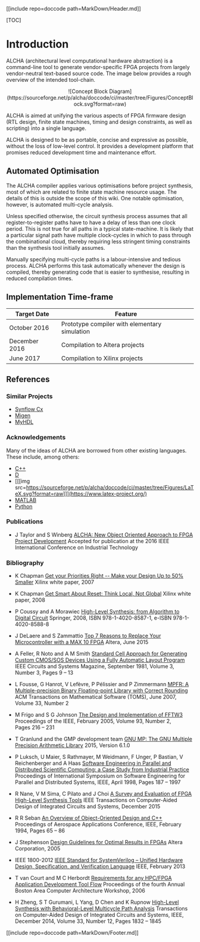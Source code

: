 [[include repo=doccode path=MarkDown/Header.md]]

[TOC]

# Introduction
ALCHA (architectural level computational hardware abstraction) is a command-line tool to generate vendor-specific FPGA projects from largely vendor-neutral text-based source code.  The image below provides a rough overview of the intended tool-chain.

<center markdown>![Concept Block Diagram](https://sourceforge.net/p/alcha/doccode/ci/master/tree/Figures/ConceptBlock.svg?format=raw)</center>

ALCHA is aimed at unifying the various aspects of FPGA firmware design (RTL design, finite state machines, timing and design constraints, as well as scripting) into a single language.

ALCHA is designed to be as portable, concise and expressive as possible, without the loss of low-level control. It provides a development platform that promises reduced development time and maintenance effort.

## Automated Optimisation
The ALCHA compiler applies various optimisations before project synthesis, most of which are related to finite state machine resource usage. The details of this is outside the scope of this wiki. One notable optimisation, however, is automated multi-cycle analysis.

Unless specified otherwise, the circuit synthesis process assumes that all register-to-register paths have to have a delay of less than one clock period. This is not true for all paths in a typical state-machine. It is likely that a particular signal path have multiple clock-cycles in which to pass through the combinational cloud, thereby requiring less stringent timing constraints than the synthesis tool initially assumes.

Manually specifying multi-cycle paths is a labour-intensive and tedious process. ALCHA performs this task automatically whenever the design is compiled, thereby generating code that is easier to synthesise, resulting in reduced compilation times.

## Implementation Time-frame

Target Date   | Feature
-----------   | -------
October 2016  | Prototype compiler with elementary simulation
December 2016 | Compilation to Altera projects
June 2017     | Compilation to Xilinx projects

## References
### Similar Projects

- [Synflow Cx](http://cx-lang.org/)
- [Migen](https://github.com/m-labs/migen)
- [MyHDL](http://www.myhdl.org/)

### Acknowledgements

Many of the ideas of ALCHA are borrowed from other existing languages.  These include, among others:

- [C++](https://isocpp.org/)
- [D](http://dlang.org/)
- [[[img src=https://sourceforge.net/p/alcha/doccode/ci/master/tree/Figures/LaTeX.svg?format=raw]]](https://www.latex-project.org/)
- [MATLAB](http://www.mathworks.com/products/matlab/)
- [Python](https://www.python.org/)

### Publications

- J Taylor and S Winberg
  [ALCHA: New Object Oriented Approach to FPGA Project Development](http://www.icit2016.org/)
  Accepted for publication at the 2016 IEEE International Conference on Industrial Technology

### Bibliography
- K Chapman
  [Get your Priorities Right -- Make your Design Up to 50% Smaller](http://www.xilinx.com/support/documentation/white_papers/wp275.pdf)
  Xilinx white paper, 2007

- K Chapman
  [Get Smart About Reset: Think Local, Not Global](http://www.xilinx.com/support/documentation/white_papers/wp272.pdf)
  Xilinx white paper, 2008

- P Coussy and A Morawiec
  [High-Level Synthesis: from Algorithm to Digital Circuit](http://www.amazon.com/High-Level-Synthesis-Algorithm-Digital-Circuit/dp/9048179238)
  Springer, 2008, ISBN 978-1-4020-8587-1, e-ISBN 978-1-4020-8588-8

- J DeLaere and S Zammattio
  [Top 7 Reasons to Replace Your Microcontroller with a MAX 10 FPGA](https://www.altera.com/content/dam/altera-www/global/en_US/pdfs/literature/wp/wp-01255-top-7-reasons-to-replace-your-microcontroller-with-a-max-10-fpga.pdf)
  Altera, June 2015

- A Feller, R Noto and A M Smith
  [Standard Cell Approach for Generating Custom CMOS/SOS Devices Using a Fully Automatic Layout Program](http://dx.doi.org/10.1109/MCAS.1981.6323756)
  IEEE Circuits and Systems Magazine, September 1981, Volume 3, Number 3, Pages&nbsp;9&nbsp;&ndash;&nbsp;13

- L Fousse, G Hanrot, V Lef&#232;vre, P P&#233;lissier and P Zimmermann
  [MPFR: A Multiple-precision Binary Floating-point Library with Correct Rounding](http://doi.acm.org/10.1145/1236463.1236468)
  ACM Transactions on Mathematical Software (TOMS), June 2007, Volume 33, Number 2

- M Frigo and S G Johnson
  [The Design and Implementation of FFTW3](http://dx.doi.org/10.1109/JPROC.2004.840301)
  Proceedings of the IEEE, February 2005, Volume 93, Number 2, Pages&nbsp;216&nbsp;&ndash;&nbsp;231

- T Granlund and the GMP development team
  [GNU MP: The GNU Multiple Precision Arithmetic Library](http://gmplib.org/)
  2015, Version 6.1.0

- P Luksch, U Maier, S Rathmayer, M Weidmann, F Unger, P Bastian, V Reichenberger and A Haas
  [Software Engineering in Parallel and Distributed Scientific Computing: a Case Study from Industrial Practice](http://dx.doi.org/10.1109/PDSE.1998.668179)
 Proceedings of International Symposium on Software Engineering for Parallel and Distributed Systems, IEEE, April 1998, Pages&nbsp;187&nbsp;&ndash;&nbsp;1997

- R Nane, V M Sima, C Pilato and J Choi
  [A Survey and Evaluation of FPGA High-Level Synthesis Tools](http://dx.doi.org/10.1109/TCAD.2015.2513673)
  IEEE Transactions on Computer-Aided Design of Integrated Circuits and Systems, December 2015

- R R Seban
  [An Overview of Object-Oriented Design and C++](http://dx.doi.org/10.1109/AERO.1994.291202)
  Proceedings of Aerospace Applications Conference, IEEE, February 1994, Pages&nbsp;65&nbsp;&ndash;&nbsp;86

- J Stephenson
  [Design Guidelines for Optimal Results in FPGAs](http://notes-application.abcelectronique.com/038/38-21414.pdf)
  Altera Corporation, 2005

- IEEE 1800-2012
  [IEEE Standard for SystemVerilog &ndash; Unified Hardware Design, Specification, and Verification Language](http://dx.doi.org/10.1109/IEEESTD.2013.6469140)
  IEEE, February 2013

- T van Court and M C Herbordt
  [Requirements for any HPC/FPGA Application Development Tool Flow](http://dx.doi.org/10.1155/ASP/2006/97950)
  Proceedings of the fourth Annual Boston Area Computer Architecture Workshop, 2006

- H Zheng, S T Gurumani, L Yang, D Chen and K Rupnow
  [High-Level Synthesis with Behavioral-Level Multicycle Path Analysis](http://dx.doi.org/10.1109/TCAD.2014.2361661)
  Transactions on Computer-Aided Design of Integrated Circuits and Systems, IEEE, December 2014, Volume 33, Number 12, Pages&nbsp;1832&nbsp;&ndash;&nbsp;1845

[[include repo=doccode path=MarkDown/Footer.md]]

